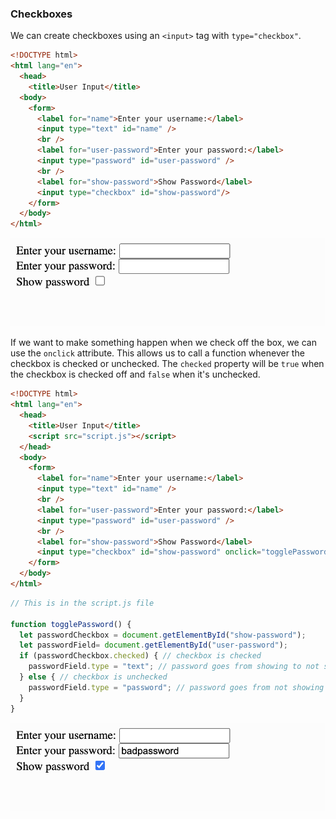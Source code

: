 ### Checkboxes

We can create checkboxes using an `<input>` tag with `type="checkbox"`.

```html
<!DOCTYPE html>
<html lang="en">
  <head>
    <title>User Input</title>
  <body>
    <form>
      <label for="name">Enter your username:</label>
      <input type="text" id="name" />
      <br />
      <label for="user-password">Enter your password:</label>
      <input type="password" id="user-password" />
      <br />
      <label for="show-password">Show Password</label>
      <input type="checkbox" id="show-password"/>
    </form>
  </body>
</html>
```

![](../../Images/JS_Checkbox_1.png)

If we want to make something happen when we check off the box, we can use the `onclick` attribute. This allows us to call a function whenever the checkbox is checked or unchecked. The `checked` property will be `true` when the checkbox is checked off and `false` when it's unchecked.

```html
<!DOCTYPE html>
<html lang="en">
  <head>
    <title>User Input</title>
    <script src="script.js"></script>
  </head>
  <body>
    <form>
      <label for="name">Enter your username:</label>
      <input type="text" id="name" />
      <br />
      <label for="user-password">Enter your password:</label>
      <input type="password" id="user-password" />
      <br />
      <label for="show-password">Show Password</label>
      <input type="checkbox" id="show-password" onclick="togglePassword()"; />
    </form>
  </body>
</html>
```

```js
// This is in the script.js file

function togglePassword() {
  let passwordCheckbox = document.getElementById("show-password");
  let passwordField= document.getElementById("user-password");
  if (passwordCheckbox.checked) { // checkbox is checked
    passwordField.type = "text"; // password goes from showing to not showing
  } else { // checkbox is unchecked
    passwordField.type = "password"; // password goes from not showing to showing
  }
}
```

![](../../Images/JS_Checkbox_2.png)
